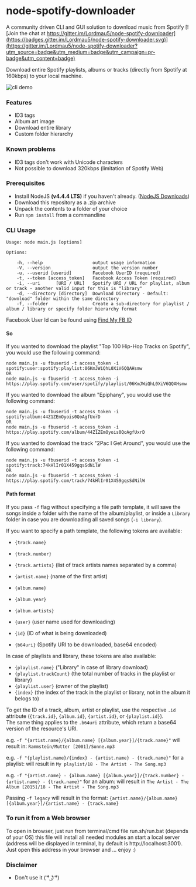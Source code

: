 # node-spotify-downloader

A community driven CLI and GUI solution to download music from Spotify
[![Join the chat at https://gitter.im/Lordmau5/node-spotify-downloader](https://badges.gitter.im/Lordmau5/node-spotify-downloader.svg)](https://gitter.im/Lordmau5/node-spotify-downloader?utm_source=badge&utm_medium=badge&utm_campaign=pr-badge&utm_content=badge)

Download entire Spotify playlists, albums or tracks (directly from Spotify at 160kbps) to your local machine.

![cli demo](http://i.imgur.com/R1aKQ4Z.png)

### Features
- ID3 tags
- Album art image
- Download entire library
- Custom folder hierarchy

### Known problems
- ID3 tags don't work with Unicode characters
- Not possible to download 320kbps (limitation of Spotify Web)

### Prerequisites
- Install NodeJS **(v4.4.4 LTS)** if you haven't already. ([NodeJS Downloads](https://nodejs.org/en/))
- Download this repository as a .zip archive
- Unpack the contents to a folder of your choice
- Run `npm install` from a commandline

### CLI Usage

	Usage: node main.js [options]

	Options:

	    -h, --help                   output usage information
	    -V, --version                output the version number
	    -u, --userid [userid]        Facebook UserID (required)
	    -t, --token [access_token]   Facebook Access Token (required)
	    -i, --uri 	   [URI / URL]   Spotify URI / URL for playlist, album or track - another valid input for this is "library"
	    -d, --directory [directory]  Download Directory - Default: "download" folder within the same directory
	    -f, --folder                 Create a sub-directory for playlist / album / library or specify folder hierarchy format

Facebook User Id can be found using [Find My FB ID](http://findmyfbid.com)

#### So
  If you wanted to download the playlist "Top 100 Hip-Hop Tracks on Spotify", you would use the following command:

	node main.js -u fbuserid -t access_token -i spotify:user:spotify:playlist:06KmJWiQhL0XiV6QQAHsmw
	OR
	node main.js -u fbuserid -t access_token -i https://play.spotify.com/user/spotify/playlist/06KmJWiQhL0XiV6QQAHsmw

  If you wanted to download the album "Epiphany", you would use the following command:

	node main.js -u fbuserid -t access_token -i spotify:album:44Z1ZEmOyois0QoAgfUxrD
	OR
	node main.js -u fbuserid -t access_token -i https://play.spotify.com/album/44Z1ZEmOyois0QoAgfUxrD

  If you wanted to download the track "2Pac I Get Around", you would use the following command:

	node main.js -u fbuserid -t access_token -i spotify:track:74kHlIr01X459gqsSdNilW
	OR
	node main.js -u fbuserid -t access_token -i https://play.spotify.com/track/74kHlIr01X459gqsSdNilW

#### Path format
If you pass `-f` flag without specifying a file path template, it will save the
songs inside a folder with the name of the album/playlist, or inside a `Library`
folder in case you are downloading all saved songs (`-i library`).

If you want to specify a path template, the following tokens are available:

- `{track.name}`
- `{track.number}`
- `{track.artists}` (list of track artists names separated by a comma)
- `{artist.name}` (name of the first artist)


- `{album.name}`
- `{album.year}`
- `{album.artists}`


- `{user}` (user name used for downloading)
- `{id}` (ID of what is being downloaded)
- `{b64uri}` (Spotify URI to be downloaded, base64 encoded)

In case of playlists and library, these tokens are also available:

- `{playlist.name}` ("Library" in case of library download)
- `{playlist.trackCount}` (the total number of tracks in the playlist or library)
- `{playlist.user}` (owner of the playlist)
- `{index}` (the index of the track in the playlist or library, not in the album it belogs to)

To get the ID of a track, album, artist or playlist, use the respective `.id` attribute (`{track.id}`, `{album.id}`, `{artist.id}`, or `{playlist.id}`).  
The same thing applies to the `.b64uri` attribute, which return a base64 version of the resource's URI.

e.g. `-f "{artist.name}/{album.name} [{album.year}]/{track.name}"`
will result in: `Rammstein/Mutter [2001]/Sonne.mp3`

e.g. `-f "{playlist.name}/{index} - {artist.name} - {track.name}"` for a playlist:
will result in `My playlist/18 - The Artist - The Song.mp3`

e.g. `-f "{artist.name} - {album.name} [{album.year}]/{track.number} - {artist.name} - {track.name}"` for an album:
will result in `The Artist - The Album [2015]/18 - The Artist - The Song.mp3`

Passing `-f legacy` will result in the format:
`{artist.name}/{album.name} [{album.year}]/{artist.name} - {track.name}`


### To run it from a Web browser
  To open in browser, just run from terminal/cmd file run.sh/run.bat (depends of your OS)
    this file will install all needed modules an start a local server (address will be displayed in terminal, by default is http://localhost:3001).
    Just open this address in your browser and ... enjoy :)


### Disclaimer
- Don't use it ( ͡° ͜ʖ ͡°)
